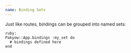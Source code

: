 ```yaml
---
name: Binding Sets
---
```


Just like routes, bindings can be grouped into named sets:

    ruby:
    Pakyow::App.bindings :my_set do
      # bindings defined here
    end

